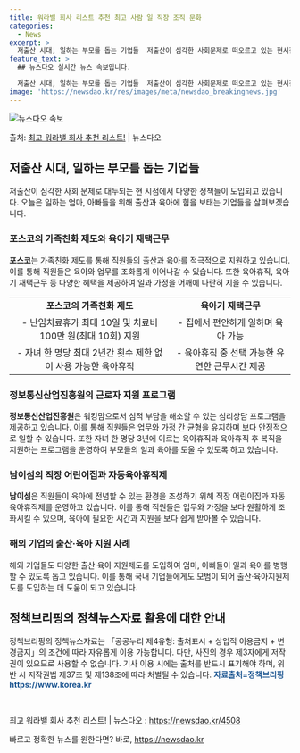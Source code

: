 ```yaml
---
title: 워라밸 회사 리스트 추천 최고 사람 일 직장 조직 문화
categories:
  - News
excerpt: >
  저출산 시대, 일하는 부모를 돕는 기업들  저출산이 심각한 사회문제로 떠오르고 있는 현시점, 이를 해결하기 …
feature_text: >
  ## 뉴스다오 실시간 뉴스 속보입니다.

  저출산 시대, 일하는 부모를 돕는 기업들  저출산이 심각한 사회문제로 떠오르고 있는 현시점, 이를 해결하기 …
image: 'https://newsdao.kr/res/images/meta/newsdao_breakingnews.jpg'
---
```


![뉴스다오 속보](https://newsdao.kr/res/images/meta/newsdao_breakingnews.jpg)

<p>출처: <a href="https://newsdao.kr/4508" rel="dofollow">최고 워라밸 회사 추천 리스트!</a> | 뉴스다오</p>

<h2 data-ke-size="size26">저출산 시대, 일하는 부모를 돕는 기업들</h2>
<p data-ke-size="size16">저출산이 심각한 사회 문제로 대두되는 현 시점에서 다양한 정책들이 도입되고 있습니다. 오늘은 일하는 엄마, 아빠들을 위해 출산과 육아에 힘을 보태는 기업들을 살펴보겠습니다.</p>

<h3>포스코의 가족친화 제도와 육아기 재택근무</h3>
<p data-ke-size="size16"><b>포스코</b>는 가족친화 제도를 통해 직원들의 출산과 육아를 적극적으로 지원하고 있습니다. 이를 통해 직원들은 육아와 업무를 조화롭게 이어나갈 수 있습니다. 또한 육아휴직, 육아기 재택근무 등 다양한 혜택을 제공하여 일과 가정을 어깨에 나란히 지을 수 있습니다.</p>

<table>
  <tr>
    <td style="text-align: center; height: 17px;"><b>포스코의 가족친화 제도</b></td>
    <td style="text-align: center; height: 17px;"><b>육아기 재택근무</b></td>
  </tr>
  <tr>
    <td style="text-align: center; height: 17px;">- 난임치료휴가 최대 10일 및 치료비 100만 원(최대 10회) 지원</td>
    <td style="text-align: center; height: 17px;">- 집에서 편안하게 일하며 육아 가능</td>
  </tr>
  <tr>
    <td style="text-align: center; height: 17px;">- 자녀 한 명당 최대 2년간 횟수 제한 없이 사용 가능한 육아휴직</td>
    <td style="text-align: center; height: 17px;">- 육아휴직 중 선택 가능한 유연한 근무시간 제공</td>
  </tr>
</table>

<h3>정보통신산업진흥원의 근로자 지원 프로그램</h3>
<p data-ke-size="size16"><b>정보통신산업진흥원</b>은 워킹맘으로서 심적 부담을 해소할 수 있는 심리상담 프로그램을 제공하고 있습니다. 이를 통해 직원들은 업무와 가정 간 균형을 유지하며 보다 안정적으로 일할 수 있습니다. 또한 자녀 한 명당 3년에 이르는 육아휴직과 육아휴직 후 복직을 지원하는 프로그램을 운영하여 부모들의 일과 육아를 도울 수 있도록 하고 있습니다.</p>

<h3>남이섬의 직장 어린이집과 자동육아휴직제</h3>
<p data-ke-size="size16"><b>남이섬</b>은 직원들이 육아에 전념할 수 있는 환경을 조성하기 위해 직장 어린이집과 자동육아휴직제를 운영하고 있습니다. 이를 통해 직원들은 업무와 가정을 보다 원활하게 조화시킬 수 있으며, 육아에 필요한 시간과 지원을 보다 쉽게 받아볼 수 있습니다.</p>

<h3>해외 기업의 출산·육아 지원 사례</h3>
<p data-ke-size="size16">해외 기업들도 다양한 출산·육아 지원제도를 도입하여 엄마, 아빠들이 일과 육아를 병행할 수 있도록 돕고 있습니다. 이를 통해 국내 기업들에게도 모범이 되어 출산·육아지원제도를 도입하는 데 도움이 되고 있습니다.</p>

<h2 data-ke-size="size26">정책브리핑의 정책뉴스자료 활용에 대한 안내</h2>
<p data-ke-size="size16">정책브리핑의 정책뉴스자료는 「공공누리 제4유형: 출처표시 + 상업적 이용금지 + 변경금지」의 조건에 따라 자유롭게 이용 가능합니다. 다만, 사진의 경우 제3자에게 저작권이 있으므로 사용할 수 없습니다. 기사 이용 시에는 출처를 반드시 표기해야 하며, 위반 시 저작권법 제37조 및 제138조에 따라 처벌될 수 있습니다. <b><span style="color: #1a5490;">자료출처=정책브리핑 https://www.korea.kr</span></b></p>

<p data-ke-size="size16">&nbsp;</p>

<p data-ke-size="size16">최고 워라밸 회사 추천 리스트! | 뉴스다오 : <a href="https://newsdao.kr/4508">https://newsdao.kr/4508</a></p>
 

빠르고 정확한 뉴스를 원한다면? 바로, <a href="https://newsdao.kr" rel="dofollow">https://newsdao.kr</a>


    
